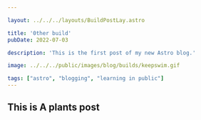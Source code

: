 ```yaml
---

layout: ../../../layouts/BuildPostLay.astro

title: '0ther build'
pubDate: 2022-07-03

description: 'This is the first post of my new Astro blog.'

image: ../../../public/images/blog/builds/keepswim.gif

tags: ["astro", "blogging", "learning in public"]
---
```


## This is A plants post


